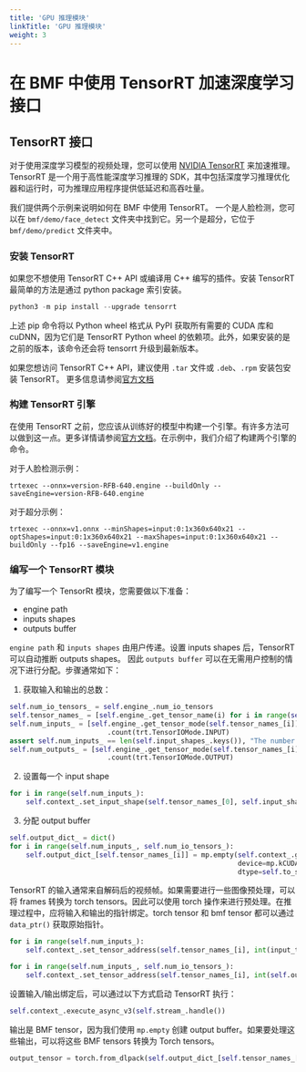 ```yaml
---
title: 'GPU 推理模块'
linkTitle: 'GPU 推理模块'
weight: 3
---
```


# 在 BMF 中使用 TensorRT 加速深度学习接口

## TensorRT 接口

对于使用深度学习模型的视频处理，您可以使用 [NVIDIA TensorRT](https://developer.nvidia.com/tensorrt) 来加速推理。TensorRT 是一个用于高性能深度学习推理的 SDK，其中包括深度学习推理优化器和运行时，可为推理应用程序提供低延迟和高吞吐量。 

我们提供两个示例来说明如何在 BMF 中使用 TensorRT。 一个是人脸检测，您可以在 `bmf/demo/face_detect` 文件夹中找到它。另一个是超分，它位于 `bmf/demo/predict` 文件夹中。

### 安装 TensorRT

如果您不想使用 TensorRT C++ API 或编译用 C++ 编写的插件。安装 TensorRT 最简单的方法是通过 python package 索引安装。

```python
python3 -m pip install --upgrade tensorrt
```

上述 pip 命令将以 Python wheel 格式从 PyPI 获取所有需要的 CUDA 库和 cuDNN，因为它们是 TensorRT Python wheel 的依赖项。此外，如果安装的是之前的版本，该命令还会将 tensorrt 升级到最新版本。

如果您想访问 TensorRT C++ API，建议使用 `.tar` 文件或 `.deb`、`.rpm` 安装包安装 TensorRT。 更多信息请参阅[官方文档](https://docs.nvidia.com/deeplearning/tensorrt/install-guide/index.html#installing)


### 构建 TensorRT 引擎

在使用 TensorRT 之前，您应该从训练好的模型中构建一个引擎。有许多方法可以做到这一点。更多详情请参阅[官方文档](https://docs.nvidia.com/deeplearning/tensorrt/developer-guide/index.html)。在示例中，我们介绍了构建两个引擎的命令。

对于人脸检测示例：
```
trtexec --onnx=version-RFB-640.engine --buildOnly --saveEngine=version-RFB-640.engine
```

对于超分示例：
```
trtexec --onnx=v1.onnx --minShapes=input:0:1x360x640x21 --optShapes=input:0:1x360x640x21 --maxShapes=input:0:1x360x640x21 --buildOnly --fp16 --saveEngine=v1.engine
```

### 编写一个 TensorRT 模块

为了编写一个 TensorRt 模块，您需要做以下准备：

- engine path
- inputs shapes
- outputs buffer

`engine path` 和 `inputs shapes` 由用户传递。设置 inputs shapes 后，TensorRT 可以自动推断 outputs shapes。 因此 `outputs buffer` 可以在无需用户控制的情况下进行分配。步骤通常如下：

1. 获取输入和输出的总数：

```python
self.num_io_tensors_ = self.engine_.num_io_tensors
self.tensor_names_ = [self.engine_.get_tensor_name(i) for i in range(self.num_io_tensors_)]
self.num_inputs_ = [self.engine_.get_tensor_mode(self.tensor_names_[i]) for i in range(self.num_io_tensors_)] \
                        .count(trt.TensorIOMode.INPUT)
assert self.num_inputs_ == len(self.input_shapes_.keys()), "The number of input_shapes doesn't match the number of model's inputs."
self.num_outputs_ = [self.engine_.get_tensor_mode(self.tensor_names_[i]) for i in range(self.num_io_tensors_)] \
                        .count(trt.TensorIOMode.OUTPUT)
```

2. 设置每一个 input shape
```python
for i in range(self.num_inputs_):
    self.context_.set_input_shape(self.tensor_names_[0], self.input_shapes_[self.tensor_names_[0]])
```

3. 分配 output buffer
```python
self.output_dict_ = dict()
for i in range(self.num_inputs_, self.num_io_tensors_):
    self.output_dict_[self.tensor_names_[i]] = mp.empty(self.context_.get_tensor_shape(self.tensor_names_[i]),
                                                        device=mp.kCUDA,
                                                        dtype=self.to_scalar_types(self.engine_.get_tensor_dtype(self.tensor_names_[i])))
```

TensorRT 的输入通常来自解码后的视频帧。如果需要进行一些图像预处理，可以将 frames 转换为 torch tensors。因此可以使用 torch 操作来进行预处理。在推理过程中，应将输入和输出的指针绑定。torch tensor 和 bmf tensor 都可以通过 `data_ptr()` 获取原始指针。

```python
for i in range(self.num_inputs_):
    self.context_.set_tensor_address(self.tensor_names_[i], int(input_tensor.data_ptr()))

for i in range(self.num_inputs_, self.num_io_tensors_):
    self.context_.set_tensor_address(self.tensor_names_[i], int(self.output_dict_[self.tensor_names_[i]].data_ptr()))
```

设置输入/输出绑定后，可以通过以下方式启动 TensorRT 执行：
```python
self.context_.execute_async_v3(self.stream_.handle())
```

输出是 BMF tensor，因为我们使用 `mp.empty` 创建 output buffer。如果要处理这些输出，可以将这些 BMF tensors 转换为 Torch tensors。
```python
output_tensor = torch.from_dlpack(self.output_dict_[self.tensor_names_[-1]])
```
